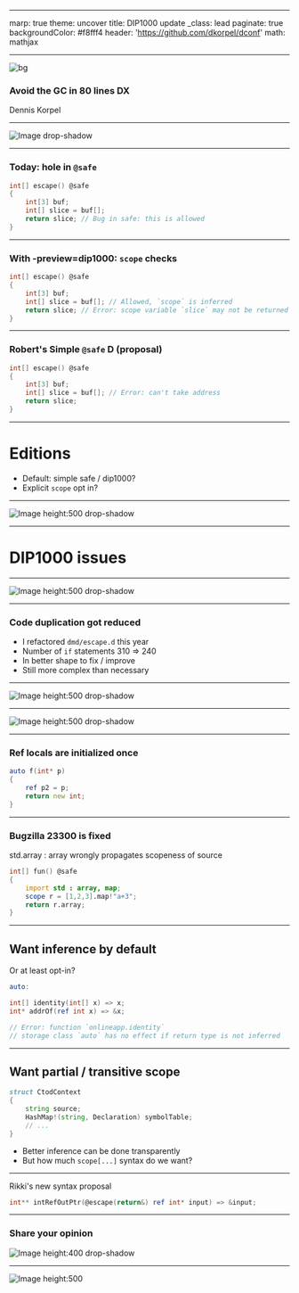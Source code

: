 ---
marp: true
theme: uncover
title: DIP1000 update
_class: lead
paginate: true
backgroundColor: #f8fff4
header: 'https://github.com/dkorpel/dconf'
math: mathjax

-----------------------------------------------------------

<!-- https://github.com/marp-team/marpit/tree/main/docs -->
<!-- https://github.com/marp-team/marpit/blob/main/docs/image-syntax.md -->
![bg](img/title.jpg)
### Avoid the GC in 80 lines DX
Dennis Korpel
<!--_header: DConf'24 London - September 17 2024-->
<!--_footer: -->
<!--_paginate: hide-->
-----------------------------------------------------------

![Image drop-shadow](img/triangle.png)

-----------------------------------------------------------
### Today: hole in `@safe`

```D
int[] escape() @safe
{
    int[3] buf;
    int[] slice = buf[];
    return slice; // Bug in safe: this is allowed
}
```
-----------------------------------------------------------
### With -preview=dip1000: `scope` checks

```D
int[] escape() @safe
{
    int[3] buf;
    int[] slice = buf[]; // Allowed, `scope` is inferred
    return slice; // Error: scope variable `slice` may not be returned
}
```

-----------------------------------------------------------
### Robert's Simple `@safe` D (proposal)

```D
int[] escape() @safe
{
    int[3] buf;
    int[] slice = buf[]; // Error: can't take address
    return slice;
}
```
-----------------------------------------------------------

# Editions

- Default: simple safe / dip1000?
- Explicit `scope` opt in?

-----------------------------------------------------------

![Image height:500 drop-shadow](img/slide2.png)

-----------------------------------------------------------
# DIP1000 issues

-----------------------------------------------------------
![Image height:500 drop-shadow](img/slide0.png)

-----------------------------------------------------------
### Code duplication got reduced

* I refactored `dmd/escape.d` this year
* Number of `if` statements 310 ⇒ 240
* In better shape to fix / improve
* Still more complex than necessary

-----------------------------------------------------------
![Image height:500 drop-shadow](img/slide3.png)

-----------------------------------------------------------
![Image height:500 drop-shadow](img/slide1.png)

-----------------------------------------------------------
### Ref locals are initialized once

```D
auto f(int* p)
{
    ref p2 = p;
    return new int;
}
```

-----------------------------------------------------------
### Bugzilla 23300 is fixed

std.array : array wrongly propagates scopeness of source

```D
int[] fun() @safe
{ 
    import std : array, map;
    scope r = [1,2,3].map!"a+3";
    return r.array;
}
```

<!-- _footer: https://issues.dlang.org/show_bug.cgi?id=23300-->

-----------------------------------------------------------
## Want inference by default

Or at least opt-in?
```D
auto:

int[] identity(int[] x) => x;
int* addrOf(ref int x) => &x;

// Error: function `onlineapp.identity` 
// storage class `auto` has no effect if return type is not inferred
```

-----------------------------------------------------------
## Want partial / transitive scope

```D
struct CtodContext
{
    string source;
    HashMap!(string, Declaration) symbolTable;
    // ...
}
```

- Better inference can be done transparently
- But how much `scope[...]` syntax do we want?

-----------------------------------------------------------

Rikki's new syntax proposal

```D
int** intRefOutPtr(@escape(return&) ref int* input) => &input;
```

<!-- _footer: https://gist.github.com/rikkimax/18563106f610a2daa069c635079a955c/13f84866c82d66dacd9a32039e96cb4aa0243a1f -->

-----------------------------------------------------------

### Share your opinion

![Image height:400 drop-shadow](img/rikki.png)

<!-- _footer: https://forum.dlang.org/thread/lunzanrfkklespwttyuy@forum.dlang.org-->

-----------------------------------------------------------

![Image height:500](image.png)

<!-- _footer: https://forum.dlang.org/thread/xvzzmgwibbjhuvmnhrgi@forum.dlang.org-->
